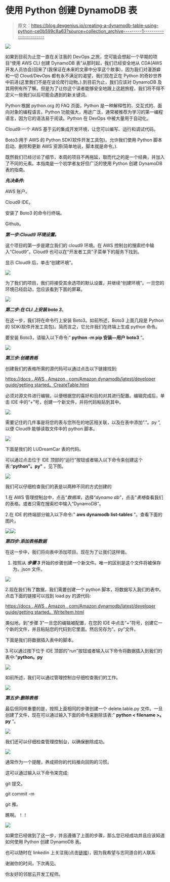 # 使用 Python 创建 DynamoDB 表

> 原文：<https://blog.devgenius.io/creating-a-dynamodb-table-using-python-ce0b599c8a63?source=collection_archive---------1----------------------->

![](img/2cf24d0c02271c314d033dbf776a446e.png)

如果到目前为止您一直在关注我的 DevOps 之旅，您可能会想起一个早期的项目“使用 AWS CLI 创建 DynamoDB 表”从那时起，我们已经安全地从 CDA(AWS 开发人员协会)回来了(我保证在未来的文章中分享这个故事)，因为我们对漫游癖和一切 Cloud/DevOps 都有永不满足的渴望，我们现在正在 Python 的奇妙世界中前进(这里我们不是在谈论爬行动物。).到目前为止，我们应该对 DynamoDB 及其用例有所了解。但是为了让你这个读者能够安全地跟上这趟旅程，我们将不得不定义一些我们以后可能会遇到的新关键词。

Python:根据 python.org 的 FAQ 页面，Python 是一种解释性的、交互式的、面向对象的编程语言。Python 功能强大，用途广泛，通常被推荐为学习的第一编程语言，因为它的语法易于阅读。Python 在 DevOps 中被大量用于自动化。

Cloud9:一个 AWS 基于云的集成开发环境，让您可以编写、运行和调试代码。

Boto3:用于 AWS 的 Python SDK(软件开发工具包)。允许我们使用 Python 脚本启动、删除和更新 AWS 资源(简单地说，脚本就是命令。).

既然我们已经讨论了细节，本周的项目不再拖延，取而代之的是一个经典，并加入了不同的元素。本指南是一个初学者友好但广泛的使用 Python 创建 DynamoDB 表的指南。

***先决条件:***

AWS 账户。

Cloud9 IDE。

安装了 Boto3 的命令行终端。

Github。

***第一步:Cloud9 环境设置。***

这个项目的第一步是建立我们的 cloud9 环境。在 AWS 控制台的搜索栏中输入“Cloud9”。Cloud9 也可以在“开发者工具”子菜单下的服务下找到。

显示 Cloud9 后，单击“创建环境”。

![](img/a932501e0ed727754cd98b497617441e.png)

为了我们的项目，我们将接受其余选项的默认设置，并继续“创建环境”。一旦您的环境已经启动，您应该看到下面的屏幕。

![](img/79a776c451295502657b34065cbbbeca.png)

***第二步:在 CLI 上安装 boto 3***。

在这一步，我们将在命令行上安装 Boto3。如前所述，Boto3 上面几段是 Python 的 SDK(软件开发工具包)。简而言之，它允许我们在终端上生成 python 命令。

要安装 Boto3，请输入以下命令:“ **python -m pip 安装—用户 boto3** ”。

![](img/9110dcc2cee11872a4693e6f6259703b.png)

***第三步:创建表格***

创建我们的表格所需的源代码可以通过点击以下链接找到:

[https://docs . AWS . Amazon . com/Amazon dynamodb/latest/developer guide/getting started。CreateTable.html](https://docs.aws.amazon.com/amazondynamodb/latest/developerguide/GettingStarted.CreateTable.html)

必须对源文件进行编辑，以便根据您的喜好和目的对其进行配置。编辑完成后，单击 IDE 中的“+”号，创建一个新文件，并将代码粘贴到其中。

![](img/abf44f177331951ed19930328e6b43f0.png)

需要记住的几件事是将您的表与您所在的地区相关联，以及在表中添加“.”。py ”,以便 Cloud9 能够读取文件中的 python 脚本。

![](img/7288f746fdc1c3b7a3504b0233a860f2.png)

下面是我们的 LUDreamCar 表的代码。

可以通过点击位于 IDE 顶部的“运行”按钮或者输入以下命令来创建这个表:“**python<your file _ name>”。py"** 。见下图。

![](img/4ab2988d5eee7e6ea4caa16c22bc5ed7.png)

我们可以仔细检查我们的表是以两种不同的方式创建的

1.在 AWS 管理控制台中，点击“*数据库*，选择“*dynamo db”*，点击“*表格*查看我们的表格。或者只需在搜索栏中输入“DynamoDB”。

2.在 IDE 的终端部分输入以下命令:" **aws dynamodb list-tables** "。查看下面的图片。

![](img/e6265e0e913ab6403e1d4e86daa2d8b3.png)![](img/fb77a9453cf0b5497fa2825130f9ff48.png)

***第四步:添加表格数据***

在这一步中，我们将向表中添加项目。现在为了让我们这样做。

1.  按照从 ***步骤 3*** 开始的步骤创建一个新文件。唯一的区别是这个文件将被保存为。json 文件。

![](img/d83f6b4adb9adfa5c8e3b67785fbdc85.png)

2.现在我们有了数据，我们需要创建一个 python 脚本，将数据写入我们的表中。点击下面的链接可以找到 load.py 的源代码:

[https://docs . AWS . Amazon . com/Amazon dynamodb/latest/developer guide/getting started。WriteItem.html](https://docs.aws.amazon.com/amazondynamodb/latest/developerguide/GettingStarted.WriteItem.html)

类似地，到“步骤 3”一旦您的编辑被配置，在您的 IDE 中点击“+”符号，创建它一个新的文件，并且粘贴您的代码到它里面。然后另存为”。py”文件。

下面是我们将数据插入表中的脚本。

3.可以通过按下位于 IDE 顶部的“run”按钮或者输入以下命令将数据插入到我们的表中:"**python<your file _ name>。py**

![](img/5aca96e7df6050da871f00c188a739ff.png)

如前所述，我们可以通过管理控制台仔细检查我们的工作。

![](img/967dca1d7d97885241484ebdfdc77a6b.png)

***第五步:删除表格***

最后但同样重要的是，按照上面相同的步骤创建一个 delete.table.py 文件。一旦创建了文件，现在可以通过输入下面的命令来删除该表:" **python < filename >。py** ”。

![](img/5a82e77b7f741d5a72bc6c25c574b6f1.png)

我们还可以仔细检查管理控制台，以确保删除成功。

![](img/5bb25c30b21652093442eb78972f254a.png)

通常作为一个提醒，养成把你的代码推向回购的习惯。

这可以通过输入以下命令来完成:

git 提交。

git commit -m

git 推。

瞧啊。！！

![](img/9cad1f00153e2e4b224a0829f6348998.png)

如果您已经做到了这一步，并且遵循了上面的步骤，那么您已经成功并且应该知道如何使用 Python 创建 DynamoDB 表。

也可以随时在 linkedin 上关注我(点击[链接](https://www.linkedin.com/in/claude-r-hector-mba/))，因为我希望与志同道合的人联系

谢谢你的时间，下次再见。

你友好的邻居云开发工程师。